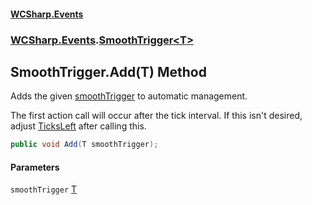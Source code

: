 #### [WCSharp.Events](README.md 'README')
### [WCSharp.Events](WCSharp.Events.md 'WCSharp.Events').[SmoothTrigger&lt;T&gt;](WCSharp.Events.SmoothTrigger_T_.md 'WCSharp.Events.SmoothTrigger<T>')

## SmoothTrigger<T>.Add(T) Method

Adds the given [smoothTrigger](WCSharp.Events.SmoothTrigger_T_.Add(T).md#WCSharp.Events.SmoothTrigger_T_.Add(T).smoothTrigger 'WCSharp.Events.SmoothTrigger<T>.Add(T).smoothTrigger') to automatic management.  
  
The first action call will occur after the tick interval. If this isn't desired, adjust [TicksLeft](WCSharp.Events.ISmoothAction.TicksLeft.md 'WCSharp.Events.ISmoothAction.TicksLeft') after calling this.

```csharp
public void Add(T smoothTrigger);
```
#### Parameters

<a name='WCSharp.Events.SmoothTrigger_T_.Add(T).smoothTrigger'></a>

`smoothTrigger` [T](WCSharp.Events.SmoothTrigger_T_.md#WCSharp.Events.SmoothTrigger_T_.T 'WCSharp.Events.SmoothTrigger<T>.T')